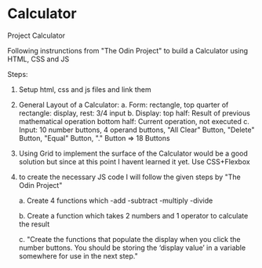# Calculator
Project Calculator

Following instrunctions from "The Odin Project" to build a Calculator using HTML, CSS and JS

Steps:

1. Setup html, css and js files and link them

2. General Layout of a Calculator:
    a. Form: rectangle, top quarter of rectangle: display, rest: 3/4 input
    b. Display: 
        top half: Result of previous mathematical operation
        bottom half: Current operation, not executed
    c. Input: 10 number buttons, 4 operand buttons, "All Clear" Button, "Delete" Button, "Equal" Button, "." Button
        => 18 Buttons

3. Using Grid to implement the surface of the Calculator would be a good solution but since at this point I havent learned it yet.
    Use CSS+Flexbox

4. to create the necessary JS code I will follow the given steps by "The Odin Project"

    a. Create 4 functions which -add -subtract -multiply -divide

    b. Create a function which takes 2 numbers and 1 operator to calculate the result

    c. "Create the functions that populate the display when you click the number buttons. You should be storing the ‘display value’ in a variable somewhere for use in the next step."
    
